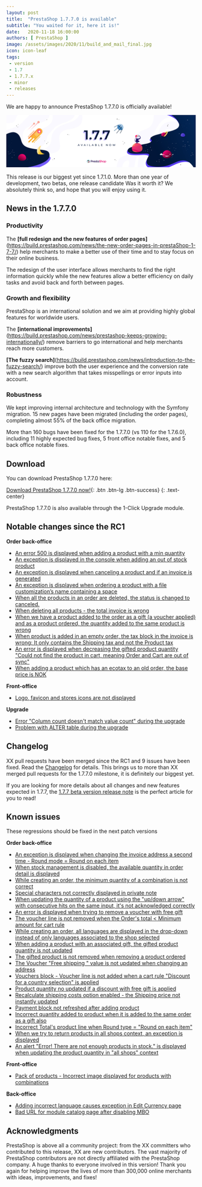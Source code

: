 ```yaml
---
layout: post
title:  "PrestaShop 1.7.7.0 is available"
subtitle: "You waited for it, here it is!"
date:   2020-11-18 16:00:00
authors: [ PrestaShop ]
image: /assets/images/2020/11/build_and_mail_final.jpg
icon: icon-leaf
tags:
 - version
 - 1.7
 - 1.7.7.x
 - minor
 - releases
---
```


We are happy to announce PrestaShop 1.7.7.0 is officially available!

![1.7.7.0 is available!](/assets/images/2020/11/build_and_mail_final.jpg)

This release is our biggest yet since 1.7.1.0. More than one year of development, two betas, one release candidate Was it worth it? We absolutely think so, and hope that you will enjoy using it.

## News in the 1.7.7.0

### Productivity

The **[full redesign and the new features of order pages]**(https://build.prestashop.com/news/the-new-order-pages-in-prestaShop-1-7-7/) help merchants to make a better use of their time and to stay focus on their online business. 

The redesign of the user interface allows merchants to find the right information quickly while the new features allow a better efficiency on daily tasks and avoid back and forth between pages. 

### Growth and flexibility

PrestaShop is an international solution and we aim at providing highly global features for worldwide users. 

The **[international improvements]**(https://build.prestashop.com/news/prestashop-keeps-growing-internationally/) remove barriers to go international and help merchants reach more customers.

**[The fuzzy search]**(https://build.prestashop.com/news/introduction-to-the-fuzzy-search/) improve both the user experience and the conversion rate with a new search algorithm that takes misspellings or error inputs into account.

### Robustness

We kept improving internal architecture and technology with the Symfony migration. 15 new pages have been migrated (including the order pages), completing almost 55% of the back office migration.

More than 160 bugs have been fixed for the 1.7.7.0 (vs 110 for the 1.7.6.0), including 11 highly expected bug fixes, 5 front office notable fixes, and 5 back office notable fixes.

## Download

You can download PrestaShop 1.7.7.0 here:

[Download PrestaShop 1.7.7.0 now!](https://www.prestashop.com/en/developers-versions){: .btn .btn-lg .btn-success}
{: .text-center}
 
PrestaShop 1.7.7.0 is also available through the 1-Click Upgrade module. 


## Notable changes since the RC1

**Order back-office**
- [An error 500 is displayed when adding a product with a min quantity](https://github.com/PrestaShop/PrestaShop/issues/21525)
- [An exception is displayed in the console when adding an out of stock product](https://github.com/PrestaShop/PrestaShop/issues/21794)
- [An exception is displayed when canceling a product and if an invoice is generated](https://github.com/PrestaShop/PrestaShop/issues/21850)
- [An exception is displayed when ordering a product with a file customization’s name containing a space](https://github.com/PrestaShop/PrestaShop/issues/21815)
- [When all the products in an order are deleted, the status is changed to canceled.](https://github.com/PrestaShop/PrestaShop/issues/22010)
- [When deleting all products - the total invoice is wrong](https://github.com/PrestaShop/PrestaShop/issues/21991)
- [When we have a product added to the order as a gift (a voucher applied) and as a product ordered, the quantity added to the same product is wrong](https://github.com/PrestaShop/PrestaShop/issues/21531)
- [When product is added in an empty order, the tax block in the invoice is wrong: It only contains the Shipping tax and not the Product tax](https://github.com/PrestaShop/PrestaShop/issues/22008)
- [An error is displayed when decreasing the gifted product quantity "Could not find the product in cart, meaning Order and Cart are out of sync"](https://github.com/PrestaShop/PrestaShop/issues/22004)
- [When adding a product which has an ecotax to an old order, the base price is NOK](https://github.com/PrestaShop/PrestaShop/issues/22029)

**Front-office**
- [Logo, favicon and stores icons are not displayed](https://github.com/PrestaShop/PrestaShop/issues/21979)

**Upgrade**
- [Error "Column count doesn't match value count" during the upgrade](https://github.com/PrestaShop/PrestaShop/issues/21949)
- [Problem with ALTER table during the upgrade](https://github.com/PrestaShop/PrestaShop/issues/21948)

## Changelog

XX pull requests have been merged since the RC1 and 9 issues have been fixed. Read the [Changelog](https://github.com/PrestaShop/PrestaShop/releases) for details. This brings us to more than XX merged pull requests for the 1.7.7.0 milestone, it is definitely our biggest yet.

If you are looking for more details about all changes and new features expected in 1.7.7, the [1.7.7 beta version release note](https://build.prestashop.com/news/prestashop-1-7-7-0-beta-release/) is the perfect article for you to read!


## Known issues

These regressions should be fixed in the next patch versions

**Order back-office**
- [An exception is displayed when changing the invoice address a  second time - Round mode = Round on each item](https://github.com/PrestaShop/PrestaShop/issues/21717)
- [When stock management is disabled, the available quantity in order detail is displayed](https://github.com/PrestaShop/PrestaShop/issues/21767)
- [While creating an order, the minimum quantity of a combination is not correct](https://github.com/PrestaShop/PrestaShop/issues/21873)
- [Special characters not correctly displayed in private note](https://github.com/PrestaShop/PrestaShop/issues/21829)
- [When updating the quantity of a product using the "up/down arrow" with consecutive hits on the same input, it's not acknowledged correctly](https://github.com/PrestaShop/PrestaShop/issues/21734)
- [An error is displayed when trying to remove a voucher with free gift](https://github.com/PrestaShop/PrestaShop/issues/21810)
- [The voucher line is not removed when the Order's total < Minimum amount for cart rule](https://github.com/PrestaShop/PrestaShop/issues/21812)
- [While creating an order, all languages are displayed in the drop-down instead of only languages associated to the shop selected](https://github.com/PrestaShop/PrestaShop/issues/21817)
- [When adding a product with an associated gift, the gifted product quantity is not updated](https://github.com/PrestaShop/PrestaShop/issues/21592)
- [The gifted product is not removed when removing a product ordered](https://github.com/PrestaShop/PrestaShop/issues/21500)
- [The Voucher "Free shipping " value is not updated when changing an address](https://github.com/PrestaShop/PrestaShop/issues/21549)
- [Vouchers block - Voucher line is not added when a cart rule "Discount for a country selection" is applied](https://github.com/PrestaShop/PrestaShop/issues/21548)
- [Product quantity no updated if a discount with free gift is applied](https://github.com/PrestaShop/PrestaShop/issues/21506)
- [Recalculate shipping costs option enabled - the Shipping price not instantly updated](https://github.com/PrestaShop/PrestaShop/issues/21267)
- [Payment block not refreshed after adding product](https://github.com/PrestaShop/PrestaShop/issues/21293)
- [Incorrect quantity added to product when it is added to the same order as a gift also](https://github.com/PrestaShop/PrestaShop/issues/21531)
- [Incorrect Total's product line when Round type = "Round on each item"](https://github.com/PrestaShop/PrestaShop/issues/21708)
- [When we try to return products in all shops context, an exception is displayed](https://github.com/PrestaShop/PrestaShop/issues/21990)
- [An alert "Error! There are not enough products in stock." is displayed when updating the product quantity in "all shops" context](https://github.com/PrestaShop/PrestaShop/issues/21987)

**Front-office**
- [Pack of products - Incorrect image displayed for products with combinations](https://github.com/PrestaShop/PrestaShop/issues/21875)

**Back-office**
- [Adding incorrect language causes exception in Edit Currency page](https://github.com/PrestaShop/PrestaShop/issues/21891)
- [Bad URL for module catalog page after disabling MBO](https://github.com/PrestaShop/PrestaShop/issues/21588)


## Acknowledgments

PrestaShop is above all a community project: from the XX committers who contributed to this release, XX are new contributors. The vast majority of PrestaShop contributors are not directly affiliated with the PrestaShop company.
A huge thanks to everyone involved in this version!
Thank you again for helping improve the lives of more than 300,000 online merchants with ideas, improvements, and fixes!
